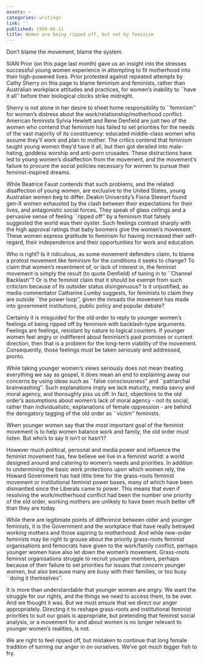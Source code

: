 ```yaml
---
assets: ~
categories: writings
link: ''
published: 1999-06-11
title: Women are being ripped off, but not by feminism
---
```

Don’t blame the movement, blame the system.

SIAN Prior (on this page last month) gave us an insight into the
stresses successful young women experience in attempting to fit
motherhood into their high-powered lives. Prior protested against
repeated attempts by Cathy Sherry on this page to blame feminism and
feminists, rather than Australian workplace attitudes and practices, for
women’s inability to \`\`have it all’’ before their biological clocks
strike midnight.

Sherry is not alone in her desire to sheet home responsibility to
\`\`feminism’’ for women’s distress about the
work/relationship/motherhood conflict. American feminists Sylvia Hewlett
and Rene Denfield are just two of the women who contend that feminism
has failed to set priorities for the needs of the vast majority of its
constituency: educated middle-class women who assume they’ll work and
plan to mother. The critics contend that feminism taught young women
they’d have it all, but then got derailed into male-hating, goddess
worship and anti-porn crusades. These distractions have led to young
women’s disaffection from the movement, and the movement’s failure to
procure the social policies necessary for women to pursue their
feminist-inspired dreams.

While Beatrice Faust contends that such problems, and the related
disaffection of young women, are exclusive to the United States, young
Australian women beg to differ. Deakin University’s Fiona Stewart found
gen-X women exhausted by the clash between their expectations for their
lives, and antagonistic social forces. They speak of glass ceilings and
a pervasive sense of feeling \`\`ripped off’’ by a feminism that falsely
suggested the world was their oyster. Such feelings contrast sharply
with the high approval ratings that baby boomers give the women’s
movement. These women express gratitude to feminism for having increased
their self-regard, their independence and their opportunities for work
and education.

Who is right? Is it ridiculous, as some movement defenders claim, to
blame a protest movement like feminism for the conditions it seeks to
change? To claim that women’s resentment of, or lack of interest in, the
feminist movement is simply the result (to quote Denfield) of tuning in
to \`\`Channel Backlash‘’? Or is the feminist claim that it should be
exempt from such criticism because of its outsider status disingenuous?
Is it unjustified, as media commentator Catharine Lumby suggests, for
feminists to claim they are outside \`\`the power loop’’, given the
inroads the movement has made into government institutions, public
policy and popular debate?

Certainly it is misguided for the old order to reply to younger women’s
feelings of being ripped off by feminism with backlash-type arguments.
Feelings are feelings, resistant by nature to logical counters. If
younger women feel angry or indifferent about feminism’s past promises
or current direction, then that is a problem for the long-term viability
of the movement. Consequently, those feelings must be taken seriously
and addressed, pronto.

While taking younger women’s views seriously does not mean treating
everything we say as gospel, it does mean an end to explaining away our
concerns by using ideas such as \`\`false consciousness‘’ and
\`\`patriarchal brainwashing’’. Such explanations imply we lack
maturity, media savvy and moral agency, and thoroughly piss us off. In
fact, objections to the old order’s assumptions about women’s lack of
moral agency - not its social, rather than individualistic, explanations
of female oppression - are behind the derogatory tagging of the old
order as \`\`victim’’ feminists.

When younger women say that the most important goal of the feminist
movement is to help women balance work and family, the old order must
listen. But who’s to say it isn’t or hasn’t?

However much political, personal and media power and influence the
feminist movement has, few believe we live in a feminist world: a world
designed around and catering to women’s needs and priorities. In
addition to undermining the basic work protections upon which women
rely, the Howard Government has had little time for the grass-roots
feminist movement or institutional feminist power bases, many of which
have been dismantled since the Liberals came to power. This means that
even if resolving the work/motherhood conflict had been the number one
priority of the old order, working mothers are unlikely to have been
much better off than they are today.

While there are legitimate points of difference between older and
younger feminists, it is the Government and the workplace that have
really betrayed working mothers and those aspiring to motherhood. And
while new-order feminists may be right to grouse about the priority
grass-roots feminist organisations and femocrats have given to the
work/family conflict, perhaps younger women have also let down the
women’s movement. Grass-roots feminist organisations struggle to recruit
younger members, perhaps because of their failure to set priorities for
issues that concern younger women, but also because many are busy with
their families, or too busy \`\`doing it themselves’’.

It is more than understandable that younger women are angry. We want the
struggle for our rights, and the things we need to access them, to be
over. And we thought it was. But we must ensure that we direct our anger
appropriately. Directing it to reshape grass-roots and institutional
feminist priorities to suit our goals is appropriate, but pretending
that feminist social analysis, or a movement for and about women is no
longer relevant to younger women’s realities, is not.

We are right to feel ripped off, but mistaken to continue that long
female tradition of turning our anger in on ourselves. We’ve got much
bigger fish to fry.